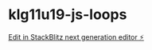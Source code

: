 # klg11u19-js-loops

[Edit in StackBlitz next generation editor ⚡️](https://stackblitz.com/~/github.com/Martialcart/klg11u19-js-loops)